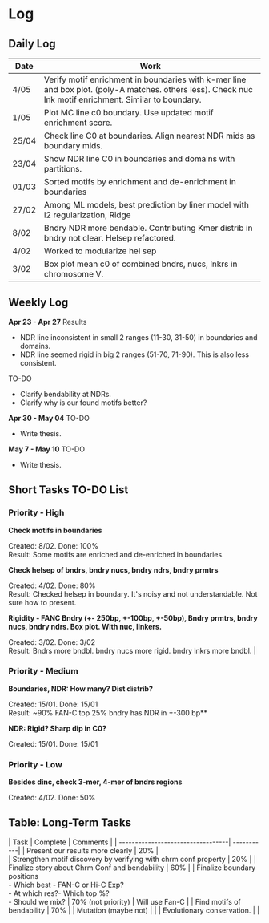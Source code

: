 # Log

## Daily Log
| Date | Work | 
|------|------| 
| 4/05 | Verify motif enrichment in boundaries with k-mer line and box plot. (poly-A matches. others less). Check nuc lnk motif enrichment. Similar to boundary. |
| 1/05 | Plot MC line c0 boundary. Use updated motif enrichment score. |
| 25/04| Check line C0 at boundaries. Align nearest NDR mids as boundary mids. |
| 23/04| Show NDR line C0 in boundaries and domains with partitions. |
| 01/03| Sorted motifs by enrichment and de-enrichment in boundaries | 
| 27/02| Among ML models, best prediction by liner model with l2 regularization, Ridge | 
| 8/02 | Bndry NDR more bendable. Contributing Kmer distrib in bndry not clear. Helsep refactored. |
| 4/02 | Worked to modularize hel sep | 
| 3/02 | Box plot mean c0 of combined bndrs, nucs, lnkrs in chromosome V. | 

## Weekly Log

**Apr 23 - Apr 27**
Results 
- NDR line inconsistent in small 2 ranges (11-30, 31-50) in boundaries and domains. 
- NDR line seemed rigid in big 2 ranges (51-70, 71-90). This is also less consistent. 

TO-DO
- Clarify bendability at NDRs. 
- Clarify why is our found motifs better?

**Apr 30 - May 04**
TO-DO
- Write thesis. 

**May 7 - May 10**
TO-DO 
- Write thesis. 
## Short Tasks TO-DO List
### Priority - High
**Check motifs in boundaries** 

Created: 8/02. Done: 100%<br>
Result: Some motifs are enriched and de-enriched in boundaries.

**Check helsep of bndrs, bndry nucs, bndry ndrs, bndry prmtrs** 

Created: 4/02. Done: 80%<br>
Result: Checked helsep in boundary. It's noisy and not understandable. Not sure how to present.

**Rigidity - FANC Bndry (+- 250bp, +-100bp, +-50bp), Bndry prmtrs, bndry nucs, bndry ndrs. Box plot. With nuc, linkers.**

Created: 3/02. Done: 3/02 <br>
Result: Bndrs more bndbl. bndry nucs more rigid. bndry lnkrs more bndbl. |

### Priority - Medium 
**Boundaries, NDR: How many? Dist distrib?** 

Created: 15/01. Done: 15/01 <br>
Result: ~90% FAN-C top 25% bndry has NDR in +-300 bp**

**NDR: Rigid? Sharp dip in C0?** 

Created: 15/01. Done: 15/01

### Priority - Low
**Besides dinc, check 3-mer, 4-mer of bndrs regions** 

Created: 4/02. Done: 50%  


## Table: Long-Term Tasks 
| Task                              |  Complete  | Comments |
| ----------------------------------| -----------|
| Present our results more clearly  |  20% |  
| Strengthen motif discovery by verifying with chrm conf property | 20% |
| Finalize story about Chrm Conf and bendability | 60% |
| Finalize boundary positions<br> - Which best - FAN-C or Hi-C Exp?<br>- At which res?- Which top %? <br>- Should we mix?       |     70% (not priority)       | Will use Fan-C |
| Find motifs of bendability | 70% |
| Mutation (maybe not) |  | 
| Evolutionary conservation. |  |

